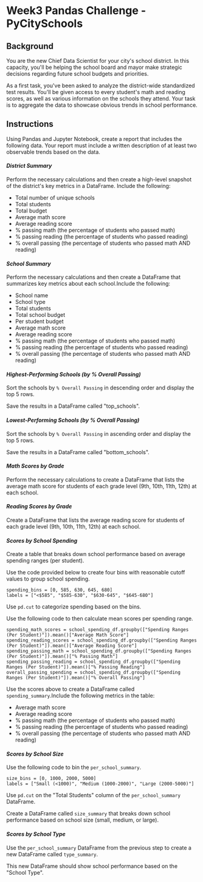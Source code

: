 # Week3 Pandas Challenge - PyCitySchools

## Background
You are the new Chief Data Scientist for your city's school district. In this capacity, you'll be helping the school board and mayor make strategic decisions regarding future school budgets and priorities.

As a first task, you've been asked to analyze the district-wide standardized test results. You'll be given access to every student's math and reading scores, as well as various information on the schools they attend. Your task is to aggregate the data to showcase obvious trends in school performance.

## Instructions
Using Pandas and Jupyter Notebook, create a report that includes the following data. Your report must include a written description of at least two observable trends based on the data.

#### *District Summary*
Perform the necessary calculations and then create a high-level snapshot of the district's key metrics in a DataFrame. Include the following:

* Total number of unique schools
* Total students
* Total budget
* Average math score
* Average reading score
* % passing math (the percentage of students who passed math)
* % passing reading (the percentage of students who passed reading)
* % overall passing (the percentage of students who passed math AND reading)

#### *School Summary*
Perform the necessary calculations and then create a DataFrame that summarizes key metrics about each school.Include the following:

* School name
* School type
* Total students
* Total school budget
* Per student budget
* Average math score
* Average reading score
* % passing math (the percentage of students who passed math)
* % passing reading (the percentage of students who passed reading)
* % overall passing (the percentage of students who passed math AND reading)

#### *Highest-Performing Schools (by % Overall Passing)*
Sort the schools by `% Overall Passing` in descending order and display the top 5 rows.

Save the results in a DataFrame called "top_schools".

#### *Lowest-Performing Schools (by % Overall Passing)*
Sort the schools by `% Overall Passing` in ascending order and display the top 5 rows.

Save the results in a DataFrame called "bottom_schools".

#### *Math Scores by Grade*
Perform the necessary calculations to create a DataFrame that lists the average math score for students of each grade level (9th, 10th, 11th, 12th) at each school.

#### *Reading Scores by Grade*
Create a DataFrame that lists the average reading score for students of each grade level (9th, 10th, 11th, 12th) at each school.

#### *Scores by School Spending*
Create a table that breaks down school performance based on average spending ranges (per student).

Use the code provided below to create four bins with reasonable cutoff values to group school spending.
```
spending_bins = [0, 585, 630, 645, 680]
labels = ["<$585", "$585-630", "$630-645", "$645-680"]
```
Use `pd.cut` to categorize spending based on the bins.

Use the following code to then calculate mean scores per spending range.
```
spending_math_scores = school_spending_df.groupby(["Spending Ranges (Per Student)"]).mean()["Average Math Score"]
spending_reading_scores = school_spending_df.groupby(["Spending Ranges (Per Student)"]).mean()["Average Reading Score"]
spending_passing_math = school_spending_df.groupby(["Spending Ranges (Per Student)"]).mean()["% Passing Math"]
spending_passing_reading = school_spending_df.groupby(["Spending Ranges (Per Student)"]).mean()["% Passing Reading"]
overall_passing_spending = school_spending_df.groupby(["Spending Ranges (Per Student)"]).mean()["% Overall Passing"]
```
Use the scores above to create a DataFrame called `spending_summary`.Include the following metrics in the table:

* Average math score
* Average reading score
* % passing math (the percentage of students who passed math)
* % passing reading (the percentage of students who passed reading)
* % overall passing (the percentage of students who passed math AND reading)

#### *Scores by School Size*
Use the following code to bin the `per_school_summary`.
```
size_bins = [0, 1000, 2000, 5000]
labels = ["Small (<1000)", "Medium (1000-2000)", "Large (2000-5000)"]
```

Use `pd.cut` on the "Total Students" column of the `per_school_summary` DataFrame.

Create a DataFrame called `size_summary` that breaks down school performance based on school size (small, medium, or large).

#### *Scores by School Type*

Use the `per_school_summary` DataFrame from the previous step to create a new DataFrame called `type_summary`.

This new DataFrame should show school performance based on the "School Type".























